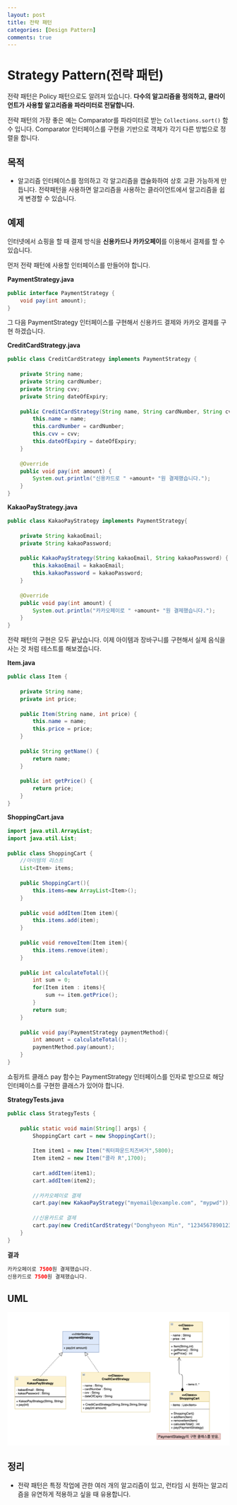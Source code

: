```yaml
---
layout: post
title: 전략 패턴
categories: [Design Pattern]
comments: true 
---
```


# Strategy Pattern(전략 패턴)

전략 패턴은 Policy 패턴으로도 알려져 있습니다. **다수의 알고리즘을 정의하고, 클라이언트가 사용할 알고리즘을 파라미터로 전달합니다.** 

전략 패턴의 가장 좋은 예는 Comparator를 파라미터로 받는 `Collections.sort()` 함수 입니다. Comparator 인터페이스를 구현을 기반으로 객체가 각기 다른 방법으로 정렬을 합니다.

## 목적

- 알고리즘 인터페이스를 정의하고 각 알고리즘을 캡슐화하여 상호 교환 가능하게 만듭니다. 전략패턴을 사용하면 알고리즘을 사용하는 클라이언트에서 알고리즘을 쉽게 변경할 수 있습니다.

## 예제

인터넷에서 쇼핑을 할 때 결제 방식을 **신용카드나 카카오페이**를 이용해서 결제를 할 수 있습니다.

먼저 전략 패턴에 사용할 인터페이스를 만들어야 합니다.

**PaymentStrategy.java**

```java
public interface PaymentStrategy {
    void pay(int amount);
}
```

그 다음 PaymentStrategy 인터페이스를 구현해서 신용카드 결제와 카카오 결제를 구현 하겠습니다.

**CreditCardStrategy.java**

```java
public class CreditCardStrategy implements PaymentStrategy {

    private String name;
    private String cardNumber;
    private String cvv;
    private String dateOfExpiry;

    public CreditCardStrategy(String name, String cardNumber, String cvv, String dateOfExpiry) {
        this.name = name;
        this.cardNumber = cardNumber;
        this.cvv = cvv;
        this.dateOfExpiry = dateOfExpiry;
    }

    @Override
    public void pay(int amount) {
        System.out.println("신용카드로 " +amount+ "원 결제했습니다.");
    }
}
```



**KakaoPayStrategy.java**

```java
public class KakaoPayStrategy implements PaymentStrategy{

    private String kakaoEmail;
    private String kakaoPassword;

    public KakaoPayStrategy(String kakaoEmail, String kakaoPassword) {
        this.kakaoEmail = kakaoEmail;
        this.kakaoPassword = kakaoPassword;
    }

    @Override
    public void pay(int amount) {
        System.out.println("카카오페이로 " +amount+ "원 결제했습니다.");
    }
}
```

전략 패턴의 구현은 모두 끝났습니다. 이제 아이템과 장바구니를 구현해서 실제 음식을 사는 것 처럼 테스트를 해보겠습니다.

**Item.java**

```java
public class Item {

    private String name;
    private int price;

    public Item(String name, int price) {
        this.name = name;
        this.price = price;
    }

    public String getName() {
        return name;
    }

    public int getPrice() {
        return price;
    }
}
```

**ShoppingCart.java**

```java
import java.util.ArrayList;
import java.util.List;

public class ShoppingCart {
    //아이템의 리스트
    List<Item> items;

    public ShoppingCart(){
        this.items=new ArrayList<Item>();
    }

    public void addItem(Item item){
        this.items.add(item);
    }

    public void removeItem(Item item){
        this.items.remove(item);
    }

    public int calculateTotal(){
        int sum = 0;
        for(Item item : items){
            sum += item.getPrice();
        }
        return sum;
    }

    public void pay(PaymentStrategy paymentMethod){
        int amount = calculateTotal();
        paymentMethod.pay(amount);
    }
}
```

쇼핑카트 클래스 pay 함수는 PaymentStrategy 인터페이스를 인자로 받으므로 해당 인터페이스를 구현한 클래스가 있어야 합니다.

**StrategyTests.java**

```java
public class StrategyTests {

    public static void main(String[] args) {
        ShoppingCart cart = new ShoppingCart();

        Item item1 = new Item("쿼터파운드치즈버거",5800);
        Item item2 = new Item("콜라 R",1700);

        cart.addItem(item1);
        cart.addItem(item2);

        //카카오페이로 결제
        cart.pay(new KakaoPayStrategy("myemail@example.com", "mypwd"));

        //신용카드로 결제
        cart.pay(new CreditCardStrategy("Donghyeon Min", "1234567890123456", "786", "12/15"));
    }
}
```

**결과**

```java
카카오페이로 7500원 결제했습니다.
신용카드로 7500원 결제했습니다.
```



## UML

![](https://github.com/DaeAkin/java-design-pattern/blob/master/docs/StrategyParrternUML.png?raw=true)



## 정리

- 전략 패턴은 특정 작업에 관한 여러 개의 알고리즘이 있고, 런타임 시 원하는 알고리즘을 유연하게 적용하고 싶을 때 유용합니다.